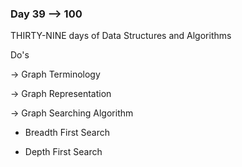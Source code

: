 ### Day 39 --> 100
THIRTY-NINE days of Data Structures and Algorithms

Do's
             
-> Graph Terminology

-> Graph Representation

-> Graph Searching Algorithm
   
   - Breadth First Search

   - Depth First Search
